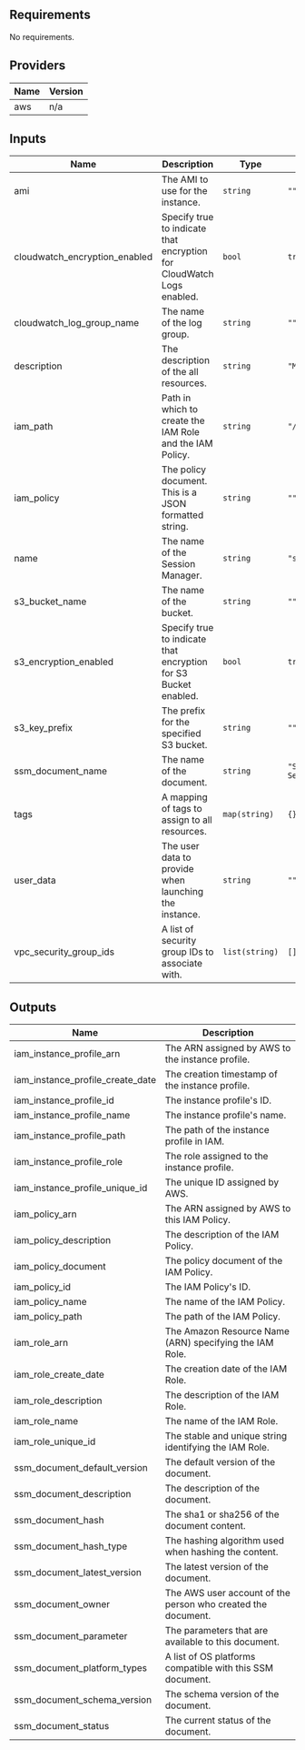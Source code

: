 ## Requirements

No requirements.

## Providers

| Name | Version |
|------|---------|
| aws | n/a |

## Inputs

| Name | Description | Type | Default | Required |
|------|-------------|------|---------|:--------:|
| ami | The AMI to use for the instance. | `string` | `""` | no |
| cloudwatch\_encryption\_enabled | Specify true to indicate that encryption for CloudWatch Logs enabled. | `bool` | `true` | no |
| cloudwatch\_log\_group\_name | The name of the log group. | `string` | `""` | no |
| description | The description of the all resources. | `string` | `"Managed by Terraform"` | no |
| iam\_path | Path in which to create the IAM Role and the IAM Policy. | `string` | `"/"` | no |
| iam\_policy | The policy document. This is a JSON formatted string. | `string` | `""` | no |
| name | The name of the Session Manager. | `string` | `"session-manager"` | no |
| s3\_bucket\_name | The name of the bucket. | `string` | `""` | no |
| s3\_encryption\_enabled | Specify true to indicate that encryption for S3 Bucket enabled. | `bool` | `true` | no |
| s3\_key\_prefix | The prefix for the specified S3 bucket. | `string` | `""` | no |
| ssm\_document\_name | The name of the document. | `string` | `"SSM-SessionManagerRunShell"` | no |
| tags | A mapping of tags to assign to all resources. | `map(string)` | `{}` | no |
| user\_data | The user data to provide when launching the instance. | `string` | `""` | no |
| vpc\_security\_group\_ids | A list of security group IDs to associate with. | `list(string)` | `[]` | no |

## Outputs

| Name | Description |
|------|-------------|
| iam\_instance\_profile\_arn | The ARN assigned by AWS to the instance profile. |
| iam\_instance\_profile\_create\_date | The creation timestamp of the instance profile. |
| iam\_instance\_profile\_id | The instance profile's ID. |
| iam\_instance\_profile\_name | The instance profile's name. |
| iam\_instance\_profile\_path | The path of the instance profile in IAM. |
| iam\_instance\_profile\_role | The role assigned to the instance profile. |
| iam\_instance\_profile\_unique\_id | The unique ID assigned by AWS. |
| iam\_policy\_arn | The ARN assigned by AWS to this IAM Policy. |
| iam\_policy\_description | The description of the IAM Policy. |
| iam\_policy\_document | The policy document of the IAM Policy. |
| iam\_policy\_id | The IAM Policy's ID. |
| iam\_policy\_name | The name of the IAM Policy. |
| iam\_policy\_path | The path of the IAM Policy. |
| iam\_role\_arn | The Amazon Resource Name (ARN) specifying the IAM Role. |
| iam\_role\_create\_date | The creation date of the IAM Role. |
| iam\_role\_description | The description of the IAM Role. |
| iam\_role\_name | The name of the IAM Role. |
| iam\_role\_unique\_id | The stable and unique string identifying the IAM Role. |
| ssm\_document\_default\_version | The default version of the document. |
| ssm\_document\_description | The description of the document. |
| ssm\_document\_hash | The sha1 or sha256 of the document content. |
| ssm\_document\_hash\_type | The hashing algorithm used when hashing the content. |
| ssm\_document\_latest\_version | The latest version of the document. |
| ssm\_document\_owner | The AWS user account of the person who created the document. |
| ssm\_document\_parameter | The parameters that are available to this document. |
| ssm\_document\_platform\_types | A list of OS platforms compatible with this SSM document. |
| ssm\_document\_schema\_version | The schema version of the document. |
| ssm\_document\_status | The current status of the document. |
